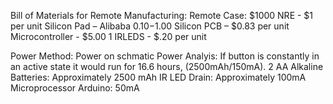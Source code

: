 Bill of Materials for Remote Manufacturing:
Remote Case: $1000 NRE - $1 per unit 
Silicon Pad – Alibaba $0.10-$1.00
Silicon PCB – $0.83 per unit
Microcontroller - $5.00 
1 IRLEDS - $.20 per unit

Power Method: Power on schmatic
Power Analyis: If button is constantly in an active state it would run for 16.6 hours, (2500mAh/150mA).
2 AA Alkaline Batteries: Approximately 2500 mAh
IR LED Drain: Approximately 100mA
Microprocessor Arduino: 50mA
